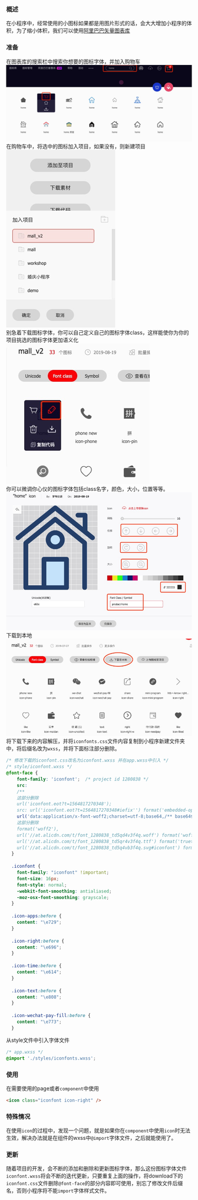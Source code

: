 ### 概述
在小程序中，经常使用的小图标如果都是用图片形式的话，会大大增加小程序的体积，为了缩小体积，我们可以使用[阿里巴巴矢量图表库](https://www.iconfont.cn)
### 准备

在图表库的搜索栏中搜索你想要的图标字体，并加入购物车  
![搜索图标](../imgs/mini_icon03.png)  
在购物车中，将选中的图标加入项目，如果没有，则新建项目  
![加入项目](../imgs/mini_icon04.png)  
别急着下载图标字体，你可以自己定义自己的图标字体class，这样能使你为你的项目挑选的图标字体更加语义化  
![配置图标](../imgs/mini_icon05.png)  
你可以微调你心仪的图标字体包括class名字，颜色，大小，位置等等。
![定制图标](../imgs/mini_icon06.png)  
下载到本地
![生成在线代码](../imgs/mini_icon01.png)  
将下载下来的内容解压，并将`iconfonts.css`文件内容复制到小程序新建文件夹中，将后缀名改为`wxss`，并将下面标注部分删除。
```css
/* 修改下载的iconfont.css改名为iconfont.wxss 并在app.wxss中引入 */
/* style/iconfont.wxss */
@font-face {
    font-family: 'iconfont';  /* project id 1280838 */
    src: 
    /**
    这部分删除
    url('iconfont.eot?t=1564817270348');
    src: url('iconfont.eot?t=1564817270348#iefix'') format('embedded-opentype'),**/
    url('data:application/x-font-woff2;charset=utf-8;base64,/** base64代码 **/') /**
    这部分删除
    format('woff2'),
    url('//at.alicdn.com/t/font_1280838_td5qd4v3f4q.woff') format('woff'),
    url('//at.alicdn.com/t/font_1280838_td5qr4v3f4q.ttf') format('truetype'),
    url('//at.alicdn.com/t/font_1280838_td5q4vb3f4q.svg#iconfont') format('svg')**/;
  }

  .iconfont {
    font-family: "iconfont" !important;
    font-size: 16px;
    font-style: normal;
    -webkit-font-smoothing: antialiased;
    -moz-osx-font-smoothing: grayscale;
  }
  
  .icon-apps:before {
    content: "\e729";
  }
  
  .icon-right:before {
    content: "\e696";
  }
  
  .icon-time:before {
    content: "\e614";
  }
  
  .icon-text:before {
    content: "\e808";
  }
  
  .icon-wechat-pay-fill:before {
    content: "\e773";
  }
```
从style文件中引入字体文件
```css
/* app.wxss */
@import './styles/iconfonts.wxss';
```

### 使用
在需要使用的page或者`component`中使用
```html
<icon class="iconfont icon-right" />
```

### 特殊情况
在使用`icon`的过程中，发现一个问题，就是如果你在`component`中使用`icon`时无法生效，解决办法就是在组件的wxss中`@import`字体文件，之后就能使用了。

### 更新
随着项目的开发，会不断的添加和删除和更新图标字体，那么这份图标字体文件`iconfont.wxss`将会不断的迭代更新，只要重复上面的操作，将download下的`iconfont.css`文件删除`@font-face`的部分内容即可使用，别忘了修改文件后缀名，否则小程序将不能`import`字体样式文件。